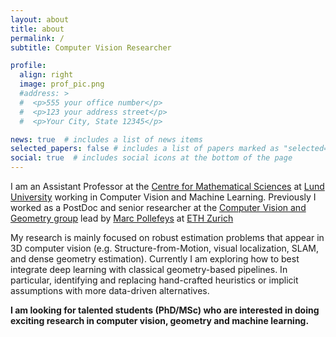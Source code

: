 ```yaml
---
layout: about
title: about
permalink: /
subtitle: Computer Vision Researcher

profile:
  align: right
  image: prof_pic.png
  #address: >
  #  <p>555 your office number</p>
  #  <p>123 your address street</p>
  #  <p>Your City, State 12345</p>

news: true  # includes a list of news items
selected_papers: false # includes a list of papers marked as "selected={true}"
social: true  # includes social icons at the bottom of the page
---
```

I am an Assistant Professor at the [Centre for Mathematical Sciences](https://www.maths.lu.se/english/) at [Lund University](https://www.lunduniversity.lu.se/) working in Computer Vision and Machine Learning. Previously I worked as a PostDoc and senior researcher at the [Computer Vision and Geometry group](https://cvg.inf.ethz.ch) lead by [Marc Pollefeys](https://people.inf.ethz.ch/pomarc/) at [ETH Zurich](https://www.ethz.ch)

My research is mainly focused on robust estimation problems that appear in 3D computer vision (e.g. Structure-from-Motion, visual localization, SLAM, and dense geometry estimation). Currently I am exploring how to best integrate deep learning with classical geometry-based pipelines. In particular, identifying and replacing hand-crafted heuristics or implicit assumptions with more data-driven alternatives.

**I am looking for talented students (PhD/MSc) who are interested in doing exciting research in computer vision, geometry and machine learning.**